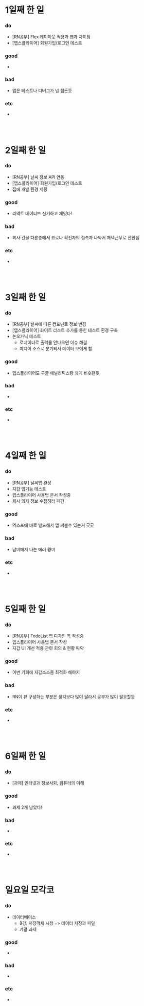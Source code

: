 # 1일째 한 일 
### do
- [RN공부] Flex 레이아웃 적용과 웹과 차이점
- [앱스플라이어] 회원가입/로그인 테스트

### good
- 

### bad
- 앱은 테스트나 디버그가 넘 힘든듯

### etc
- 

<br /><br />

# 2일째 한 일 
### do
- [RN공부] 날씨 정보 API 연동
- [앱스플라이어] 회원가입/로그인 테스트
- 집에 개발 환경 세팅 

### good
- 리액트 네이티브 신기하고 재밋다!

### bad
- 회사 건물 다른층에서 코로나 확진자의 접촉자 나와서 재택근무로 전환됨

### etc
-

<br /><br />

# 3일째 한 일 
### do
- [RN공부] 날씨에 따른 컴포넌트 정보 변경
- [앱스플라이어] 화이트 리스트 추가를 통한 테스트 환경 구축
- 논오가닉 테스트
  - 로데이터로 출력물 안나오던 이슈 해결
  - 미디어 소스로 분기되서 데이터 보이게 함

### good
- 앱스플라이어도 구글 애널리틱스랑 되게 비슷한듯

### bad
-

### etc
-

<br /><br />

# 4일째 한 일 
### do
- [RN공부] 날씨앱 완성
- 지갑 앱기능 테스트
- 앱스플라이어 사용법 문서 작성중
- 회사 의자 정보 수집하러 파견

### good
- 엑스포에 바로 빌드해서 앱 써볼수 있는거 굿굿

### bad
- 남미에서 나는 에러 뭥미

### etc
- 

<br /><br />

# 5일째 한 일 
### do
- [RN공부] TodoList 앱 디자인 특 작성중
- 앱스플라이어 사용법 문서 작성
- 지갑 UI 개선 적용 관련 회의 & 현황 파악

### good
- 이번 기회에 지갑소스좀 최적화 해야지

### bad
- RN이 뷰 구성하는 부분은 생각보다 많이 달라서 공부가 많이 필요할듯

### etc
- 

<br /><br />

# 6일째 한 일 
### do
- [과제] 인터넷과 정보사회, 컴퓨터의 이해

### good
- 과제 2개 남았다!
 
### bad
-

### etc
-

<br /><br />

# 일요일 모각코
### do
- 데이터베이스
  - 8강. 저장객체 시청 => 데이터 저장과 파일
  - 기말 과제

### good
-

### bad
- 

### etc
-

<br /><br />
